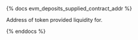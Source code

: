 {% docs evm_deposits_supplied_contract_addr %}

Address of token provided liquidity for.

{% enddocs %}
